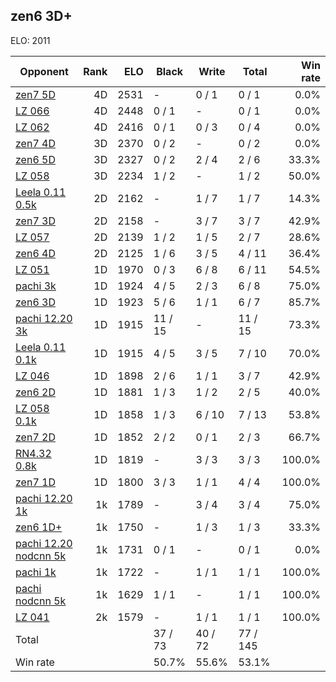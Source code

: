 ## zen6 3D+ ##

ELO: 2011

Opponent | Rank | ELO | Black | Write | Total | Win rate
---------|-----:|----:|-------|-------|-------|-------:
[zen7 5D](zen7%205D.md) | 4D | 2531 | - | 0 / 1 | 0 / 1 | 0.0%
[LZ 066](LZ%20066.md) | 4D | 2448 | 0 / 1 | - | 0 / 1 | 0.0%
[LZ 062](LZ%20062.md) | 4D | 2416 | 0 / 1 | 0 / 3 | 0 / 4 | 0.0%
[zen7 4D](zen7%204D.md) | 3D | 2370 | 0 / 2 | - | 0 / 2 | 0.0%
[zen6 5D](zen6%205D.md) | 3D | 2327 | 0 / 2 | 2 / 4 | 2 / 6 | 33.3%
[LZ 058](LZ%20058.md) | 3D | 2234 | 1 / 2 | - | 1 / 2 | 50.0%
[Leela 0.11 0.5k](Leela%200.11%200.5k.md) | 2D | 2162 | - | 1 / 7 | 1 / 7 | 14.3%
[zen7 3D](zen7%203D.md) | 2D | 2158 | - | 3 / 7 | 3 / 7 | 42.9%
[LZ 057](LZ%20057.md) | 2D | 2139 | 1 / 2 | 1 / 5 | 2 / 7 | 28.6%
[zen6 4D](zen6%204D.md) | 2D | 2125 | 1 / 6 | 3 / 5 | 4 / 11 | 36.4%
[LZ 051](LZ%20051.md) | 1D | 1970 | 0 / 3 | 6 / 8 | 6 / 11 | 54.5%
[pachi 3k](pachi%203k.md) | 1D | 1924 | 4 / 5 | 2 / 3 | 6 / 8 | 75.0%
[zen6 3D](zen6%203D.md) | 1D | 1923 | 5 / 6 | 1 / 1 | 6 / 7 | 85.7%
[pachi 12.20 3k](pachi%2012.20%203k.md) | 1D | 1915 | 11 / 15 | - | 11 / 15 | 73.3%
[Leela 0.11 0.1k](Leela%200.11%200.1k.md) | 1D | 1915 | 4 / 5 | 3 / 5 | 7 / 10 | 70.0%
[LZ 046](LZ%20046.md) | 1D | 1898 | 2 / 6 | 1 / 1 | 3 / 7 | 42.9%
[zen6 2D](zen6%202D.md) | 1D | 1881 | 1 / 3 | 1 / 2 | 2 / 5 | 40.0%
[LZ 058 0.1k](LZ%20058%200.1k.md) | 1D | 1858 | 1 / 3 | 6 / 10 | 7 / 13 | 53.8%
[zen7 2D](zen7%202D.md) | 1D | 1852 | 2 / 2 | 0 / 1 | 2 / 3 | 66.7%
[RN4.32 0.8k](RN4.32%200.8k.md) | 1D | 1819 | - | 3 / 3 | 3 / 3 | 100.0%
[zen7 1D](zen7%201D.md) | 1D | 1800 | 3 / 3 | 1 / 1 | 4 / 4 | 100.0%
[pachi 12.20 1k](pachi%2012.20%201k.md) | 1k | 1789 | - | 3 / 4 | 3 / 4 | 75.0%
[zen6 1D+](zen6%201D+.md) | 1k | 1750 | - | 1 / 3 | 1 / 3 | 33.3%
[pachi 12.20 nodcnn 5k](pachi%2012.20%20nodcnn%205k.md) | 1k | 1731 | 0 / 1 | - | 0 / 1 | 0.0%
[pachi 1k](pachi%201k.md) | 1k | 1722 | - | 1 / 1 | 1 / 1 | 100.0%
[pachi nodcnn 5k](pachi%20nodcnn%205k.md) | 1k | 1629 | 1 / 1 | - | 1 / 1 | 100.0%
[LZ 041](LZ%20041.md) | 2k | 1579 | - | 1 / 1 | 1 / 1 | 100.0%
Total | | | 37 / 73 | 40 / 72 | 77 / 145 | 
Win rate| | | 50.7% | 55.6% | 53.1% | 
